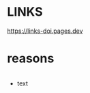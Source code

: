 # LINKS
https://links-doi.pages.dev

# reasons
<svg width="100" height="100" xmlns="http://www.w3.org/2000/svg">
<foreignObject width="100" height="100">
    <div xmlns="https://links.lnsite.cd">
        <ul>
            <li>text</li>
        </ul>
        <!-- Other embed HTML element/text into SVG -->
    </div>
</foreignObject>
</svg>
